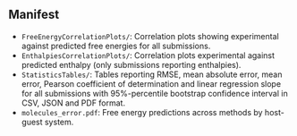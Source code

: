 ## Manifest

- `FreeEnergyCorrelationPlots/`: Correlation plots showing experimental against predicted free energies for all submissions.
- `EnthalpiesCorrelationPlots/`: Correlation plots experimental against predicted enthalpy (only submissions reporting enthalpies).
- `StatisticsTables/`: Tables reporting RMSE, mean absolute error, mean error, Pearson coefficient of determination and
linear regression slope for all submissions with 95%-percentile bootstrap confidence interval in CSV, JSON and PDF format.
- `molecules_error.pdf`: Free energy predictions across methods by host-guest system.
